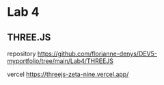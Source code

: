 # Lab 4

##  THREE.JS

repository https://github.com/florianne-denys/DEV5-myportfolio/tree/main/Lab4/THREEJS

vercel https://threejs-zeta-nine.vercel.app/
